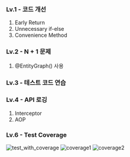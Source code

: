 
### Lv.1 - 코드 개선
1. Early Return
2. Unnecessary if-else
3. Convenience Method
### Lv.2 - N + 1 문제
1. @EntityGraph() 사용
### Lv.3 - 테스트 코드 연습
### Lv.4 - API 로깅
1. Interceptor
2. AOP
### Lv.6 - Test Coverage
![test_with_coverage](https://img1.daumcdn.net/thumb/R1280x0/?scode=mtistory2&fname=https%3A%2F%2Fblog.kakaocdn.net%2Fdna%2FcBs49a%2FbtsPANwMMjE%2FAAAAAAAAAAAAAAAAAAAAAGQvjTivOE6fA7iaDzBUhag5LOvRPtSs2skAhzQLXYW5%2Fimg.png%3Fcredential%3DyqXZFxpELC7KVnFOS48ylbz2pIh7yKj8%26expires%3D1753973999%26allow_ip%3D%26allow_referer%3D%26signature%3DbQd8U8OwWJtO1319ef6fbM3hHvk%253D)
![coverage1](https://img1.daumcdn.net/thumb/R1280x0/?scode=mtistory2&fname=https%3A%2F%2Fblog.kakaocdn.net%2Fdna%2Fd28krE%2FbtsPA0CAs3k%2FAAAAAAAAAAAAAAAAAAAAAGlvTFHq7EZCCU8efeqSACq2xV6zJyuZFUMHUS0veadb%2Fimg.png%3Fcredential%3DyqXZFxpELC7KVnFOS48ylbz2pIh7yKj8%26expires%3D1753973999%26allow_ip%3D%26allow_referer%3D%26signature%3DujEp57SIb6RsNsblf3cJ6iYKDZU%253D)
![coverage2](https://img1.daumcdn.net/thumb/R1280x0/?scode=mtistory2&fname=https%3A%2F%2Fblog.kakaocdn.net%2Fdna%2FdKIhtR%2FbtsPzDIGQ3S%2FAAAAAAAAAAAAAAAAAAAAAH1q0__nGLN8HzDtEaMkaSA9bUNQnGyPcURjSSpuK_YN%2Fimg.png%3Fcredential%3DyqXZFxpELC7KVnFOS48ylbz2pIh7yKj8%26expires%3D1753973999%26allow_ip%3D%26allow_referer%3D%26signature%3D6MLt7bZkAifEhTn5S%252BeozIg2u48%253D)
